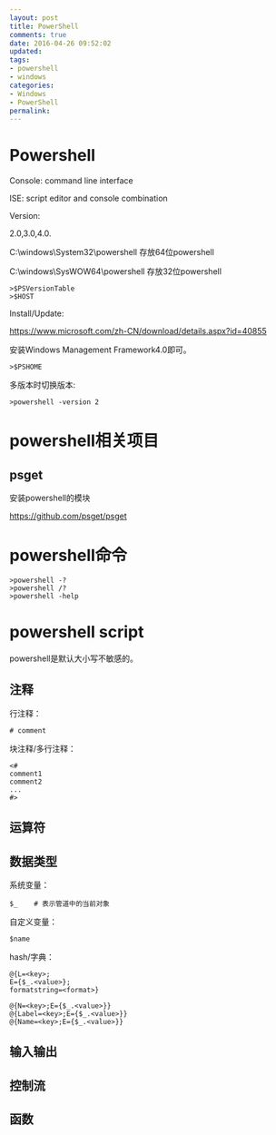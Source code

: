 ```yaml
---
layout: post
title: PowerShell
comments: true
date: 2016-04-26 09:52:02
updated:
tags:
- powershell
- windows
categories:
- Windows
- PowerShell
permalink:
---
```


# Powershell

Console: command line interface

ISE: script editor and console combination

Version:

2.0,3.0,4.0.

C:\windows\System32\powershell 存放64位powershell

C:\windows\SysWOW64\powershell 存放32位powershell

    >$PSVersionTable
    >$HOST

Install/Update:

<https://www.microsoft.com/zh-CN/download/details.aspx?id=40855>

安装Windows Management Framework4.0即可。

    >$PSHOME

多版本时切换版本:

    >powershell -version 2

# powershell相关项目

## psget

安装powershell的模块

<https://github.com/psget/psget>

# powershell命令

    >powershell -?
    >powershell /?
    >powershell -help

# powershell script

powershell是默认大小写不敏感的。

## 注释

行注释：

    # comment

块注释/多行注释：

    <#
    comment1
    comment2
    ...
    #>

## 运算符


## 数据类型

系统变量：

    $_    # 表示管道中的当前对象

自定义变量：

    $name

hash/字典：

    @{L=<key>;
    E={$_.<value>};
    formatstring=<format>}

    @{N=<key>;E={$_.<value>}}
    @{Label=<key>;E={$_.<value>}}
    @{Name=<key>;E={$_.<value>}}

## 输入输出

## 控制流

## 函数

